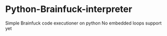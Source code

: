 # Python-Brainfuck-interpreter
Simple Brainfuck code executioner on python
No embedded loops support yet
